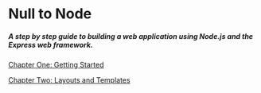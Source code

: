 # Null to Node
##### A step by step guide to building a web application using Node.js and the Express web framework.

<a href="https://github.com/thom801/book/blob/master/chapter-1.md">Chapter One: Getting Started</a>

<a href="https://github.com/thom801/book/blob/master/chapter-2.md">Chapter Two: Layouts and Templates</a>
